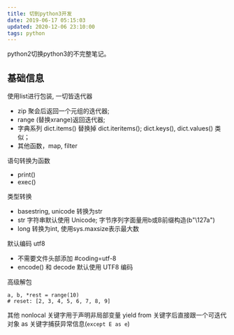 ```yaml
---
title: 切到python3开发
date: 2019-06-17 05:15:03
updated: 2020-12-06 23:10:00
tags: python
---
```

python2切换python3的不完整笔记。

## 基础信息

使用list进行包装, 一切皆迭代器
 - zip 聚会后返回一个元组的迭代器;
 - range (替换xrange)返回迭代器;
 - 字典系列 dict.items() 替换掉 dict.iteritems(); dict.keys(), dict.values() 类似；
 - 其他函数，map, filter


语句转换为函数
 - print()
 - exec()


类型转换
 - basestring, unicode 转换为str
 - str 字符串默认使用 Unicode; 字节序列字面量用b或B前缀构造(b"\127a")
 - long 转换为int, 使用sys.maxsize表示最大数

默认编码 utf8
- 不需要文件头部添加 #coding=utf-8 
- encode() 和 decode 默认使用 UTF8 编码

高级解包
```
a, b, *rest = range(10)
# reset: [2, 3, 4, 5, 6, 7, 8, 9]
```

其他
nonlocal 关键字用于声明非局部变量
yield from 关键字后直接跟一个可迭代对象
as 关键字捕获异常信息(`except E as e`)


